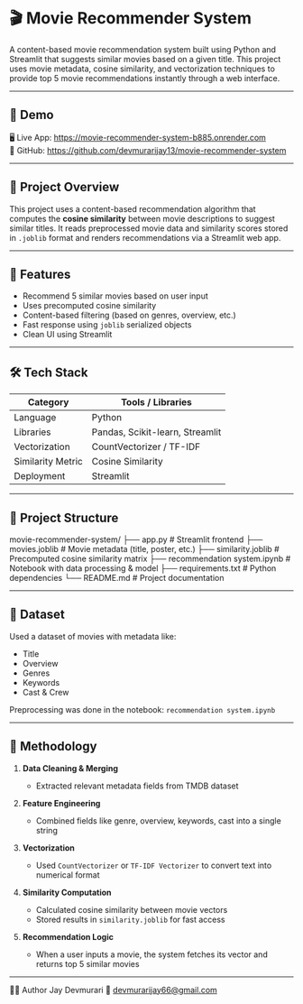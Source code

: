 # 🎬 Movie Recommender System

A content-based movie recommendation system built using Python and Streamlit that suggests similar movies based on a given title. This project uses movie metadata, cosine similarity, and vectorization techniques to provide top 5 movie recommendations instantly through a web interface.

---

## 🚀 Demo

🖥️ Live App: https://movie-recommender-system-b885.onrender.com  
📂 GitHub: https://github.com/devmurarijay13/movie-recommender-system

---

## 📌 Project Overview

This project uses a content-based recommendation algorithm that computes the **cosine similarity** between movie descriptions to suggest similar titles. It reads preprocessed movie data and similarity scores stored in `.joblib` format and renders recommendations via a Streamlit web app.

---

## 🧠 Features

- Recommend 5 similar movies based on user input
- Uses precomputed cosine similarity
- Content-based filtering (based on genres, overview, etc.)
- Fast response using `joblib` serialized objects
- Clean UI using Streamlit

---

## 🛠️ Tech Stack

| Category          | Tools / Libraries               |
|-------------------|---------------------------------|
| Language          | Python                          |
| Libraries         | Pandas, Scikit-learn, Streamlit |
| Vectorization     | CountVectorizer / TF-IDF        |
| Similarity Metric | Cosine Similarity               |
| Deployment        | Streamlit                       |

---

## 📁 Project Structure

movie-recommender-system/
├── app.py                    # Streamlit frontend
├── movies.joblib             # Movie metadata (title, poster, etc.)
├── similarity.joblib         # Precomputed cosine similarity matrix
├── recommendation system.ipynb  # Notebook with data processing & model
├── requirements.txt          # Python dependencies
└── README.md                 # Project documentation


---

## 🧾 Dataset

Used a dataset of movies with metadata like:
- Title
- Overview
- Genres
- Keywords
- Cast & Crew

Preprocessing was done in the notebook: `recommendation system.ipynb`

---

## 🧮 Methodology

1. **Data Cleaning & Merging**
   - Extracted relevant metadata fields from TMDB dataset

2. **Feature Engineering**
   - Combined fields like genre, overview, keywords, cast into a single string

3. **Vectorization**
   - Used `CountVectorizer` or `TF-IDF Vectorizer` to convert text into numerical format

4. **Similarity Computation**
   - Calculated cosine similarity between movie vectors
   - Stored results in `similarity.joblib` for fast access

5. **Recommendation Logic**
   - When a user inputs a movie, the system fetches its vector and returns top 5 similar movies

---

🙋‍♂️ Author
Jay Devmurari
📧 devmurarijay66@gmail.com
